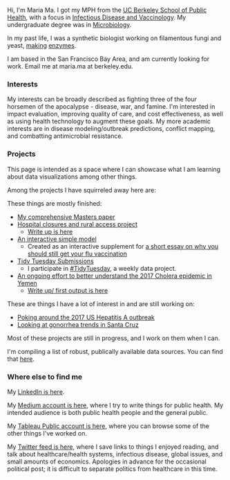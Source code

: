 
Hi, I'm Maria Ma. I got my MPH from the [UC Berkeley School of Public Health](http://sph.berkeley.edu/), with a focus in [Infectious Disease and Vaccinology](http://microbe.berkeley.edu). My undergraduate degree was in [Microbiology](http://microbiology.ucdavis.edu).

In my past life, I was a synthetic biologist working on filamentous fungi and yeast, [making](https://www.google.com/patents/WO2016062857A1?cl=pt) [enzymes](http://www.google.com.pg/patents/WO2016062855A1?cl=en).

I am based in the San Francisco Bay Area, and am currently looking for work. Email me at maria.ma at berkeley.edu.

### Interests
My interests can be broadly described as fighting three of the four horsemen of the apocalypse - disease, war, and famine. I'm interested in impact evaluation, improving quality of care, and cost effectiveness, as well as using health technology to augment these goals. My more academic interests are in disease modeling/outbreak predictions, conflict mapping, and combatting antimicrobial resistance. 

### Projects 
This page is intended as a space where I can showcase what I am learning about data visualizations among other things. 

Among the projects I have squirreled away here are:

These things are mostly finished:
* [My comprehensive Masters paper](https://github.com/marialma/Capstone-Paper)
* [Hospital closures and rural access project](https://github.com/marialma/small-things/tree/master/urgent_care_project) 
    - [Write up is here](https://medium.com/@maria.ma/urgent-care-access-in-the-united-states-rural-hospital-closures-8a68c4ae612)
* [An interactive simple model](https://marialma.shinyapps.io/shinyflu/) 
    - Created as an interactive supplement for [a short essay on why you should still get your flu vaccination](https://medium.com/@maria.ma/always-get-your-flu-shot-9333df389fe2)
* [Tidy Tuesday Submissions](https://github.com/marialma/TidyTuesday) 
    - I participate in [#TidyTuesday](https://github.com/rfordatascience/tidytuesday/blob/master/README.md), a weekly data project.
* [An ongoing effort to better understand the 2017 Cholera epidemic in Yemen](https://github.com/marialma/2017-Cholera-in-Yemen) 
    - [Write up/ first output is here](https://medium.com/@maria.ma/progression-of-the-ongoing-cholera-outbreak-in-yemen-4d370b38afac)

These are things I have a lot of interest in and are still working on:
* [Poking around the 2017 US Hepatitis A outbreak](https://github.com/marialma/2017-Santa-Cruz-HAV-Modeling) 
* [Looking at gonorrhea trends in Santa Cruz](https://github.com/marialma/Santa_Cruz_CGSS) 

Most of these projects are still in progress, and I work on them when I can.

I'm compiling a list of robust, publically available data sources. You can find that [here](https://marialma.github.io/Public-Data-Sets/). 

### Where else to find me

My [LinkedIn is here](https://www.linkedin.com/in/marialma/).

My [Medium account is here](https://medium.com/@maria.ma), where I try to write things for public health. My intended audience is both public health people and the general public. 

My [Tableau Public account is here](https://public.tableau.com/profile/maria.ma5849#!), where you can browse some of the other things I've worked on. 

My [Twitter feed is here](https://twitter.com/guacamolebio), where I save links to things I enjoyed reading, and talk about healthcare/health systems, infectious disease, global issues, and small amounts of economics. Apologies in advance for the occasional political post; it is difficult to separate politics from healthcare in this time. 
